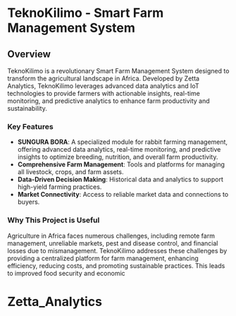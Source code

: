 # TeknoKilimo - Smart Farm Management System

## Overview
TeknoKilimo is a revolutionary Smart Farm Management System designed to transform the agricultural landscape in Africa. Developed by Zetta Analytics, TeknoKilimo leverages advanced data analytics and IoT technologies to provide farmers with actionable insights, real-time monitoring, and predictive analytics to enhance farm productivity and sustainability.

### Key Features
- **SUNGURA BORA**: A specialized module for rabbit farming management, offering advanced data analytics, real-time monitoring, and predictive insights to optimize breeding, nutrition, and overall farm productivity.
- **Comprehensive Farm Management**: Tools and platforms for managing all livestock, crops, and farm assets.
- **Data-Driven Decision Making**: Historical data and analytics to support high-yield farming practices.
- **Market Connectivity**: Access to reliable market data and connections to buyers.

### Why This Project is Useful
Agriculture in Africa faces numerous challenges, including remote farm management, unreliable markets, pest and disease control, and financial losses due to mismanagement. TeknoKilimo addresses these challenges by providing a centralized platform for farm management, enhancing efficiency, reducing costs, and promoting sustainable practices. This leads to improved food security and economic
# Zetta_Analytics
